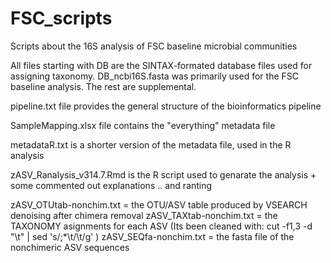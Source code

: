 # FSC_scripts
Scripts about the 16S analysis of FSC baseline microbial communities

All files starting with DB are the SINTAX-formated database files used for assigning taxonomy. 
DB_ncbi16S.fasta was primarily used for the FSC baseline analysis. The rest are supplemental.

pipeline.txt file provides the general structure of the bioinformatics pipeline

SampleMapping.xlsx file contains the "everything" metadata file

metadataR.txt is a shorter version of the metadata file, used in the R analysis

zASV_Ranalysis_v314.7.Rmd is the R script used to genarate the analysis + some commented out explanations .. and ranting 

zASV_OTUtab-nonchim.txt = the OTU/ASV table produced by VSEARCH denoising after chimera removal
zASV_TAXtab-nonchim.txt = the TAXONOMY asignments for each ASV (Its been cleaned with: cut -f1,3 -d "\t" | sed 's/;*\t/\t/g' )
zASV_SEQfa-nonchim.txt = the fasta file of the nonchimeric ASV sequences

